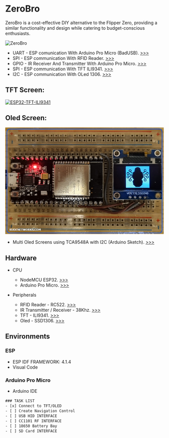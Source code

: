 # ZeroBro
ZeroBro is a cost-effective DIY alternative to the Flipper Zero, providing a similar functionality and design while catering to budget-conscious enthusiasts.

![ZeroBro](https://raw.githubusercontent.com/proxytype/ZeroBro/main/zerobro-1.PNG)

* UART - ESP comunication With Arduino Pro Micro (BadUSB). [>>>](https://github.com/proxytype/ZeroBro/tree/main/Sections/UART%20-%20Arduino%20Pro%20Micro)
* SPI - ESP communication With RFID Reader. [>>>](https://github.com/proxytype/ZeroBro/tree/main/Sections/SPI%20-%20RFID%20reader)
* GPIO - IR Receiver And Transmitter With Arduino Pro Micro. [>>>](https://github.com/proxytype/ZeroBro/tree/main/Sections/GPIO%20-%20IR)
* SPI - ESP communication With TFT ILI9341. [>>>](https://github.com/proxytype/ZeroBro/tree/main/Sections/SPI%20-%20TFT%20ILI9341)
* I2C - ESP communication With OLed 1306. [>>>](https://github.com/proxytype/ZeroBro/tree/main/Sections/I2C-%20OLED)


## TFT Screen:
[![ESP32-TFT-ILI9341](https://img.youtube.com/vi/Ap0bh388Uds/0.jpg)](https://www.youtube.com/embed/Ap0bh388Uds)

## Oled Screen:
![img](https://github.com/proxytype/ZeroBro/blob/1050294310dfeb6d6b9d6ca315c60866f8d7245e/esp32-oled2.jpg)

* Multi Oled Screens using TCA9548A with I2C (Arduino Sketch). [>>>](https://github.com/proxytype/ZeroBro/tree/main/Experimental/Oled-Multiscreen/ESP32/Arduino)
  


## Hardware

* CPU
  * NodeMCU ESP32. [>>>](https://www.aliexpress.com/item/32834130422.html)
  * Arduino Pro Micro. [>>>](https://www.aliexpress.com/item/1005001622051348.html)

* Peripherals
   * RFID Reader - RC522. [>>>](https://www.aliexpress.com/item/1005004659043670.html)
   * IR Transmitter / Receiver - 38Khz. [>>>](https://www.aliexpress.com/item/4001237995692.html)
   * TFT - ILI9341. [>>>](https://www.aliexpress.com/item/1005004928951786.html)
   * Oled - SSD1306. [>>>](https://www.aliexpress.com/item/33036863902.html)

## Environments
### ESP
   * ESP IDF FRAMEWORK: 4.1.4
   * Visual Code

### Arduino Pro Micro
* Arduino IDE

```[tasklist]
### TASK LIST
- [x] Connect to TFT/OLED
- [ ] Create Navigation Control
- [ ] USB HID INTERFACE
- [ ] CC1101 RF INTERFACE
- [ ] 18650 Battery Bay
- [ ] SD Card INTERFACE
```
